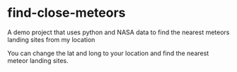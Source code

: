 # find-close-meteors
A demo project that uses python and NASA data to find the nearest meteors landing sites from my location

You can change the lat and long to your location and find the nearest meteor landing sites.
